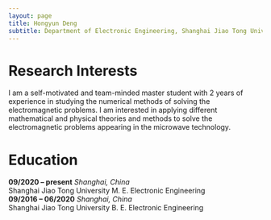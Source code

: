 ```yaml
---
layout: page
title: Hongyun Deng
subtitle: Department of Electronic Engineering, Shanghai Jiao Tong University, Shang hai, China
---
```

# Research Interests  
I am a self-motivated and team-minded master student with 2 years of experience in studying the 
numerical methods of solving the electromagnetic problems. I am interested in applying different 
mathematical and physical theories and methods to solve the electromagnetic problems appearing in 
the microwave technology.

# Education
**09/2020 – present** _Shanghai, China_<br>
Shanghai Jiao Tong University  M. E. Electronic Engineering<br>
**09/2016 – 06/2020**  _Shanghai, China_<br>
Shanghai Jiao Tong University  B. E. Electronic Engineering

